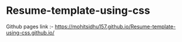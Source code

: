 # Resume-template-using-css
Github pages link :- https://mohitsidhu157.github.io/Resume-template-using-css.github.io/
